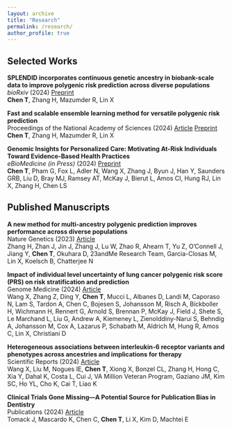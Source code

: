 ```yaml
---
layout: archive
title: "Research"
permalink: /research/
author_profile: true
--- 
```


## Selected Works
**SPLENDID incorporates continuous genetic ancestry in biobank-scale data to improve polygenic risk prediction across diverse populations**\
*bioRxiv* (2024) [Preprint](https://www.biorxiv.org/content/10.1101/2024.10.14.618256v1.full.pdf)\
**Chen T**, Zhang H, Mazumder R, Lin X

**Fast and scalable ensemble learning method for versatile polygenic risk prediction**\
Proceedings of the National Academy of Sciences (2024) [Article](https://www.pnas.org/doi/10.1073/pnas.2403210121) [Preprint](https://www.biorxiv.org/content/10.1101/2023.09.25.559307v2.full)\
**Chen T**, Zhang H, Mazumder R, Lin X

**Genomic Insights for Personalized Care: Motivating At-Risk Individuals Toward Evidence-Based Health Practices**\
*eBioMedicine (in Press)* (2024) [Preprint](https://www.medrxiv.org/content/10.1101/2024.03.19.24304556v1)\
**Chen T**, Pham G, Fox L, Adler N, Wang X, Zhang J, Byun J, Han Y, Saunders GRB, Liu D, Bray MJ, Ramsey AT, McKay J, Bierut L, Amos CI, Hung RJ, Lin X, Zhang H, Chen LS

## Published Manuscripts
**A new method for multi-ancestry polygenic prediction improves performance across diverse populations**\
Nature Genetics (2023) [Article](https://www.nature.com/articles/s41588-023-01501-z)\
Zhang H, Zhan J, Jin J, Zhang J, Lu W, Zhao R, Ahearn T, Yu Z, O’Connell J, Jiang Y, **Chen T**, Okuhara D, 23andMe Research Team, Garcia-Closas M, Lin X, Koelsch B, Chatterjee N

**Impact of individual level uncertainty of lung cancer polygenic risk score (PRS) on risk stratification and prediction**\
Genome Medicine (2024) [Article](https://genomemedicine.biomedcentral.com/articles/10.1186/s13073-024-01298-4)\
Wang X, Zhang Z, Ding Y, **Chen T**, Mucci L, Albanes D, Landi M, Caporaso N, Lam S, Tardon A, Chen C, Bojesen S, Johansson M, Risch A, Bickboller H, Wichmann H, Rennert G, Arnold S, Brennan P, McKay J, Field J, Shete S, Le Marchand L, Liu G, Andrew A, Kiemeney L, Zienolddiny-Narui S, Behndig A, Johansson M, Cox A, Lazarus P, Schabath M, Aldrich M, Hung R, Amos C, Lin X, Christiani D

**Heterogeneous associations between interleukin-6 receptor variants and phenotypes across ancestries and implications for therapy**\
Scientific Reports (2024) [Article](https://www.nature.com/articles/s41598-024-54063-3)\
Wang X, Liu M, Nogues IE, **Chen T**, Xiong X, Bonzel CL, Zhang H, Hong C, Xia Y, Dahal K, Costa L, Cui J, VA Million Veteran Program, Gaziano JM, Kim SC, Ho YL, Cho K, Cai T, Liao K

**Clinical Trials Gone Missing—A Potential Source for Publication Bias in Dentistry**\
Publications (2024) [Article](https://www.mdpi.com/2304-6775/12/3/23) \
Tomack J, Mascardo K, Chen C, **Chen T**, Li X, Kim D, Machtei E
